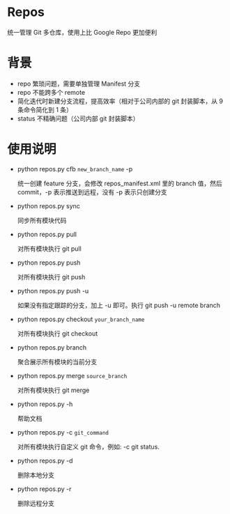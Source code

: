 # Repos
统一管理 Git 多仓库，使用上比 Google Repo 更加便利

# 背景
- repo 繁琐问题，需要单独管理 Manifest 分支
- repo 不能跨多个 remote
- 简化迭代时新建分支流程，提高效率（相对于公司内部的 git 封装脚本，从 9 条命令简化到 1 条）
- status 不精确问题（公司内部 git 封装脚本）


# 使用说明

- python repos.py cfb `new_branch_name` -p

    统一创建 feature 分支，会修改 repos_manifest.xml 里的 branch 值，然后 commit，-p 表示推送到远程，没有 -p 表示只创建分支

- python repos.py sync

    同步所有模块代码

- python repos.py pull

    对所有模块执行 git pull

- python repos.py push

    对所有模块执行 git push

- python repos.py push -u

    如果没有指定跟踪的分支，加上 -u 即可。执行 git push -u remote branch

- python repos.py checkout `your_branch_name`

    对所有模块执行 git checkout

- python repos.py branch

    聚合展示所有模块的当前分支

- python repos.py merge `source_branch`

    对所有模块执行 git merge

- python repos.py -h

    帮助文档

- python repos.py -c `git_command`

    对所有模块执行自定义 git 命令，例如: -c git status.

- python repos.py -d

    删除本地分支

- python repos.py -r

    删除远程分支




